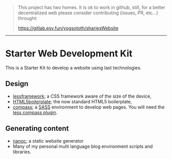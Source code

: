 > This project has two homes.
> It is ok to work in github, still, for a better decentralized web
> please consider contributing (issues, PR, etc...) throught:
>
> https://gitlab.esy.fun/yogsototh/shariesWebsite

---


Starter Web Development Kit
===========================

This is a Starter Kit to develop a website using last technologies.

## Design

* [lessframework](http://lessframework); a CSS framework aware of the size of the device,
* [HTML5boilerplate](http://html5boilerplate.com); the now standard HTML5 boilerplate,
* [compass](http://compass-style.org); a [SASS](http://sass-lang.com) environment to develop web pages.
  You will need the [less compass plugin](http://github.com/willhw/compass-less-plugin). 

## Generating content

* [nanoc](http://nanoc.stoneship.org); a static website generator
* Many of my personal multi language blog environment scripts and libraries.
